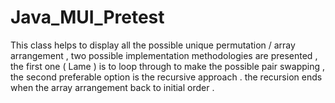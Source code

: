 # Java_MUI_Pretest
This class helps to display all the possible unique permutation / array arrangement , two possible implementation methodologies are presented , the first one ( Lame ) is to loop through to make the possible pair swapping , the second preferable option is the recursive approach . 
the recursion ends when the array arrangement  back to initial order .
